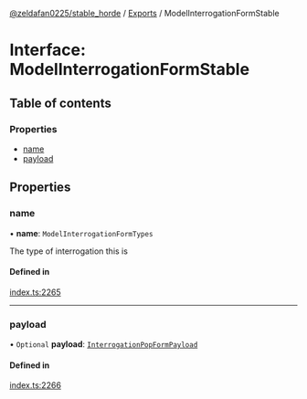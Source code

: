[@zeldafan0225/stable_horde](../README.md) / [Exports](../modules.md) / ModelInterrogationFormStable

# Interface: ModelInterrogationFormStable

## Table of contents

### Properties

- [name](ModelInterrogationFormStable.md#name)
- [payload](ModelInterrogationFormStable.md#payload)

## Properties

### name

• **name**: `ModelInterrogationFormTypes`

The type of interrogation this is

#### Defined in

[index.ts:2265](https://github.com/ZeldaFan0225/stable_horde/blob/cc34adc/index.ts#L2265)

___

### payload

• `Optional` **payload**: [`InterrogationPopFormPayload`](InterrogationPopFormPayload.md)

#### Defined in

[index.ts:2266](https://github.com/ZeldaFan0225/stable_horde/blob/cc34adc/index.ts#L2266)
